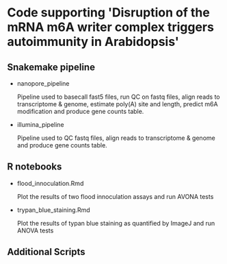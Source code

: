 # Code supporting 'Disruption of the mRNA m6A writer complex triggers autoimmunity in Arabidopsis'

## Snakemake pipeline

- nanopore_pipeline

  Pipeline used to basecall fast5 files, run QC on fastq files, align reads to transcriptome & genome, estimate poly(A) site and length, predict m6A modification and produce gene counts table.

- illumina_pipeline

  Pipeline used to QC fastq files, align reads to transcriptome & genome and produce gene counts table.

## R notebooks
- flood_innoculation.Rmd
  
    Plot the results of two flood innoculation assays and run AVONA tests
  
- trypan_blue_staining.Rmd
  
    Plot the results of typan blue staining as quantified by ImageJ and run ANOVA tests

## Additional Scripts
